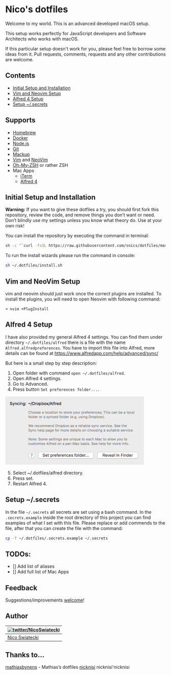 # Nico's dotfiles

Welcome to my world. This is an advanced developed macOS setup.

This setup works perfectly for JavaScript developers and Software Architects who works with macOS.

If this particular setup doesn't work for you, please feel free to borrow some ideas from it.
Pull requests, comments, requests and any other contributions are welcome.


## Contents
+ [Initial Setup and Installation](#initial-setup-and-installation)
+ [Vim and Neovim Setup](#vim-and-neovim-setup)
+ [Alfred 4 Setup](#vim-and-neovim-setup)
+ [Setup ~/.secrets](#setup-secrets)


## Supports
- [Homebrew](https://brew.sh/index_de)
- [Docker](https://www.docker.com/)
- [Node.js](https://nodejs.org/en/)
- [Git](https://git-scm.com/)
- [Mackup](https://github.com/lra/mackup)
- [Vim](https://www.vim.org/) and [NeoVim](https://neovim.io/)
- [Oh-My-ZSH](https://github.com/ohmyzsh/ohmyzsh) or rather ZSH
- Mac Apps
  - [iTerm](https://www.iterm2.com/)
  - [Alfred 4](https://www.alfredapp.com/)

## Initial Setup and Installation

**Warning:** If you want to give these dotfiles a try, you should first fork this repository, review the code, and remove things you don’t want or need. Don’t blindly use my settings unless you know what theory do. Use at your own risk!

You can install the repository by executing the command in terminal:
```bash
sh -c "`curl -fsSL https://raw.githubusercontent.com/snics/dotfiles/master/pre-install.sh`"
```

To run the install wizards please run the command in console:

```bash
sh ~/.dotfiles/install.sh
```

##  Vim and NeoVim Setup
vim and neovim should just work once the correct plugins are installed. To install the plugins, you will need to open Neovim with following command:

```
➜ nvim +PlugInstall
```

##  Alfred 4 Setup
I have also provided my general Alfred 4 settings. You can find them under directory `~/.dotfiles/alfred` there is a file with the name `Alfred.alfredpreferences`. You have to import this file into Alfred, more details can be found at https://www.alfredapp.com/help/advanced/sync/

But here is a small step by step description:
1. Open folder with command `open ~/.dotfiles/alfred`.
2. Open Alfred 4 settings.
3. Go to Advanced.
4. Press button `Set preferences folder...`.

![alfred_set_preferences_folder](docs/alfred_set_preferences_folder.png)

5. Select ~/.dotfiles/alfred directory.
6. Press set.
7. Restart Alfred 4.

## Setup ~/.secrets
In the file `~/.secrets` all secrets are set using a bash command. In the `.secrets.example` inside the root directory of this project you can find examples of what I set with this file. Please replace or add commends to the file, after that you can create the file with the command:
```bash
cp -f ~/.dotfiles/.secrets.example ~/.secrets
```

## TODOs:
- [] Add list of aliases
- [] Add full list of Mac Apps

## Feedback

Suggestions/improvements
[welcome](https://github.com/snics/dotfiles/issues)!

## Author

| [![twitter/NicoSwiatecki](http://gravatar.com/avatar/23a38342df4d30085f1bbe71058cc89b?s=70)](http://twitter.com/NicoSwiatecki "Follow @NicoSwiatecki on Twitter") |
|---|
| [Nico Swiatecki](https://swiatecki.io/) |

## Thanks to…
[mathiasbynens](https://github.com/mathiasbynens/dotfiles) - Mathias’s dotfiles
[nicknisi](https://github.com/nicknisi/dotfiles) nicknisi'nicknisi

